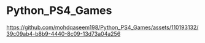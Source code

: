 # Python_PS4_Games
https://github.com/mohdqaseem198/Python_PS4_Games/assets/110193132/39c09ab4-b8b9-4440-8c09-13d73a04a256
